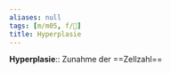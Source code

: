 ```yaml
---
aliases: null
tags: [m/m05, f/🔬]
title: Hyperplasie
---
```

**Hyperplasie**:: Zunahme der ==Zellzahl==